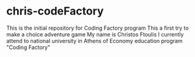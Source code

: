 # chris-codeFactory
This is the initial repository for Coding Factory program
This a first try to make a choice adventure game
My name is Christos Ftoulis
I currently attend to national university in Athens of Economy education program "Coding Factory"

